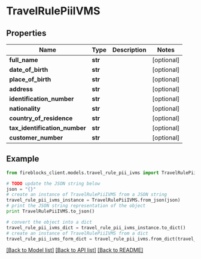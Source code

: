 # TravelRulePiiIVMS


## Properties

Name | Type | Description | Notes
------------ | ------------- | ------------- | -------------
**full_name** | **str** |  | [optional] 
**date_of_birth** | **str** |  | [optional] 
**place_of_birth** | **str** |  | [optional] 
**address** | **str** |  | [optional] 
**identification_number** | **str** |  | [optional] 
**nationality** | **str** |  | [optional] 
**country_of_residence** | **str** |  | [optional] 
**tax_identification_number** | **str** |  | [optional] 
**customer_number** | **str** |  | [optional] 

## Example

```python
from fireblocks_client.models.travel_rule_pii_ivms import TravelRulePiiIVMS

# TODO update the JSON string below
json = "{}"
# create an instance of TravelRulePiiIVMS from a JSON string
travel_rule_pii_ivms_instance = TravelRulePiiIVMS.from_json(json)
# print the JSON string representation of the object
print TravelRulePiiIVMS.to_json()

# convert the object into a dict
travel_rule_pii_ivms_dict = travel_rule_pii_ivms_instance.to_dict()
# create an instance of TravelRulePiiIVMS from a dict
travel_rule_pii_ivms_form_dict = travel_rule_pii_ivms.from_dict(travel_rule_pii_ivms_dict)
```
[[Back to Model list]](../README.md#documentation-for-models) [[Back to API list]](../README.md#documentation-for-api-endpoints) [[Back to README]](../README.md)



